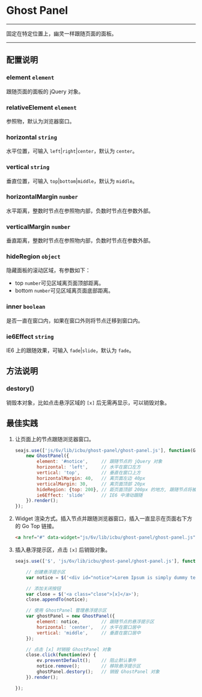 # Ghost Panel

---

固定在特定位置上，幽灵一样跟随页面的面板。

---


## 配置说明

### element `element`

跟随页面的面板的 jQuery 对象。

### relativeElement `element`

参照物，默认为浏览器窗口。

### horizontal `string`

水平位置，可输入 `left`|`right`|`center`，默认为 `center`。

### vertical `string`

垂直位置，可输入 `top`|`bottom`|`middle`，默认为 `middle`。

### horizontalMargin `number`

水平距离，整数时节点在参照物内部，负数时节点在参数外部。

### verticalMargin `number`

垂直距离，整数时节点在参照物内部，负数时节点在参数外部。

### hideRegion `object`

隐藏面板的滚动区域，有参数如下：

* top `number`可见区域离页面顶部距离。
* bottom `number`可见区域离页面底部距离。

### inner `boolean`

是否一直在窗口内，如果在窗口外则将节点迁移到窗口内。

### ie6Effect `string`

IE6 上的跟随效果，可输入 `fade`|`slide`，默认为 `fade`。


## 方法说明

### destory() 

销毁本对象，比如点击悬浮区域的 `[x]` 后无需再显示，可以销毁对象。


## 最佳实践

1. 让页面上的节点跟随浏览器窗口。

	```js
	seajs.use(['js/6v/lib/icbu/ghost-panel/ghost-panel.js'], function(GhostPanel) {
		new GhostPanel({
			element: '#notice',		// 跟随节点的 jQuery 对象
			horizontal: 'left',		// 水平在窗口左方
			vertical: 'top',		// 垂直在窗口上方
			horizontalMargin: 40,	// 离页面左边 40px
			verticalMargin: 30,		// 离页面顶部 20px
			hideRegion: {top: 200},	// 距页面顶部 200px 的地方, 跟随节点将被隐藏
			ie6Effect: 'slide'		// IE6 中滑动跟随
		}).render();
	});
	```

2. Widget 渲染方式。插入节点并跟随浏览器窗口，插入一直显示在页面右下方的 Go Top 链接。

	```html
	<a href="#" data-widget="js/6v/lib/icbu/ghost-panel/ghost-panel.js" data-relative-element="#container" data-horizontal="right" data-vertical="bottom" data-horizontal-margin="20" data-vertical-margin="20" data-hide-region="{'top':100}">Go Top</a>
	```

3. 插入悬浮提示区，点击 `[x]` 后销毁对象。

	```js
	seajs.use(['$', 'js/6v/lib/icbu/ghost-panel/ghost-panel.js'], function($, GhostPanel) {

		// 创建悬浮提示区
		var notice = $('<div id="notice">Lorem Ipsum is simply dummy text of the printing and typesetting industry. Lorem Ipsum has been the industry\'s standard dummy text ever since the 1500s, when an unknown printer took a galley of type and scrambled it to make a type specimen book. It has survived not only five centuries, but also the leap into electronic typesetting, remaining essentially unchanged. It was popularised in the 1960s with the release of Letraset sheets containing Lorem Ipsum passages, and more recently with desktop publishing software like Aldus PageMaker including versions of Lorem Ipsum.</div>');

		// 添加关闭按钮
		var close = $('<a class="close">[x]</a>');
		close.appendTo(notice);

		// 使用 GhostPanel 管理悬浮提示区
		var ghostPanel = new GhostPanel({
			element: notice,		// 跟随节点的悬浮提示区
			horizontal: 'center',	// 水平在窗口居中
			vertical: 'middle',		// 垂直在窗口居中
		});

		// 点击 [x] 时销毁 GhostPanel 对象
		close.click(function(ev) {
			ev.preventDefault();	// 阻止默认事件
			notice.remove();		// 移除悬浮提示区
			ghostPanel.destory();	// 销毁 GhostPanel 对象
		}).render();

	});
	```
